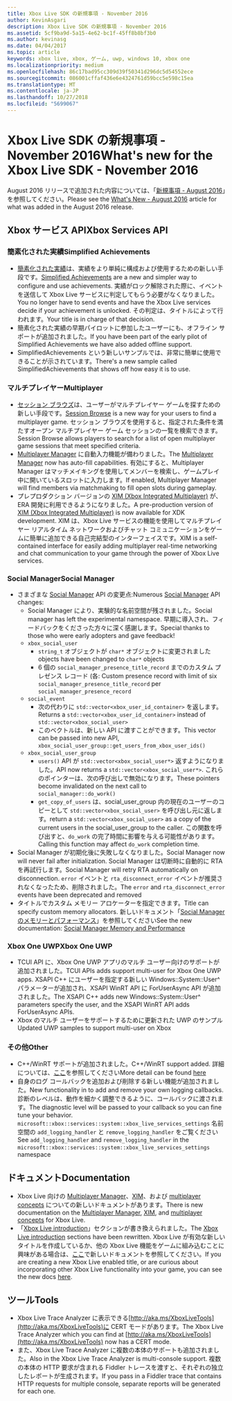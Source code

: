 ```yaml
---
title: Xbox Live SDK の新規事項 - November 2016
author: KevinAsgari
description: Xbox Live SDK の新規事項 - November 2016
ms.assetid: 5cf9ba9d-5a15-4e62-bc1f-45ff8b8bf3b0
ms.author: kevinasg
ms.date: 04/04/2017
ms.topic: article
keywords: xbox live, xbox, ゲーム, uwp, windows 10, xbox one
ms.localizationpriority: medium
ms.openlocfilehash: 86c17bad95cc309d39f50341d296dc5d54552ece
ms.sourcegitcommit: 086001cffaf436e6e4324761d59bcc5e598c15ea
ms.translationtype: MT
ms.contentlocale: ja-JP
ms.lasthandoff: 10/27/2018
ms.locfileid: "5699067"
---
```

# <a name="whats-new-for-the-xbox-live-sdk---november-2016"></a><span data-ttu-id="77a04-104">Xbox Live SDK の新規事項 - November 2016</span><span class="sxs-lookup"><span data-stu-id="77a04-104">What's new for the Xbox Live SDK - November 2016</span></span>

<span data-ttu-id="77a04-105">August 2016 リリースで追加された内容については、「[新規事項 - August 2016](1608-whats-new.md)」を参照してください。</span><span class="sxs-lookup"><span data-stu-id="77a04-105">Please see the [What's New - August 2016](1608-whats-new.md) article for what was added in the August 2016 release.</span></span>

## <a name="xbox-services-api"></a><span data-ttu-id="77a04-106">Xbox サービス API</span><span class="sxs-lookup"><span data-stu-id="77a04-106">Xbox Services API</span></span>

### <a name="simplified-achievements"></a><span data-ttu-id="77a04-107">簡素化された実績</span><span class="sxs-lookup"><span data-stu-id="77a04-107">Simplified Achievements</span></span>

* <span data-ttu-id="77a04-108">[簡素化された実績](../achievements-2017/simplified-achievements.md)は、実績をより単純に構成および使用するための新しい手段です。</span><span class="sxs-lookup"><span data-stu-id="77a04-108">[Simplified Achievements](../achievements-2017/simplified-achievements.md) are a new and simpler way to configure and use achievements.</span></span>  <span data-ttu-id="77a04-109">実績がロック解除された際に、イベントを送信して Xbox Live サービスに判定してもらう必要がなくなりました。</span><span class="sxs-lookup"><span data-stu-id="77a04-109">You no longer have to send events and have the Xbox Live services decide if your achievement is unlocked.</span></span>  <span data-ttu-id="77a04-110">その判定は、タイトルによって行われます。</span><span class="sxs-lookup"><span data-stu-id="77a04-110">Your title is in charge of that decision.</span></span>
* <span data-ttu-id="77a04-111">簡素化された実績の早期パイロットに参加したユーザーにも、オフライン サポートが追加されました。</span><span class="sxs-lookup"><span data-stu-id="77a04-111">If you have been part of the early pilot of Simplified Achievements we have also added offline support.</span></span>
* <span data-ttu-id="77a04-112">SimplifiedAchievements という新しいサンプルでは、非常に簡単に使用できることが示されています。</span><span class="sxs-lookup"><span data-stu-id="77a04-112">There's a new sample called SimplifiedAchievements that shows off how easy it is to use.</span></span>

### <a name="multiplayer"></a><span data-ttu-id="77a04-113">マルチプレイヤー</span><span class="sxs-lookup"><span data-stu-id="77a04-113">Multiplayer</span></span>

* <span data-ttu-id="77a04-114">[セッション ブラウズ](../multiplayer/session-browse.md)は、ユーザーがマルチプレイヤー ゲームを探すための新しい手段です。</span><span class="sxs-lookup"><span data-stu-id="77a04-114">[Session Browse](../multiplayer/session-browse.md) is a new way for your users to find a multiplayer game.</span></span>  <span data-ttu-id="77a04-115">セッション ブラウズを使用すると、指定された条件を満たすオープン マルチプレイヤー ゲーム セッションの一覧を検索できます。</span><span class="sxs-lookup"><span data-stu-id="77a04-115">Session Browse allows players to search for a list of open multiplayer game sessions that meet specified criteria.</span></span>
* <span data-ttu-id="77a04-116">[Multiplayer Manager](../multiplayer/multiplayer-manager.md) に自動入力機能が備わりました。</span><span class="sxs-lookup"><span data-stu-id="77a04-116">The [Multiplayer Manager](../multiplayer/multiplayer-manager.md) now has auto-fill capabilities.</span></span>  <span data-ttu-id="77a04-117">有効にすると、Multiplayer Manager はマッチメイキングを使用してメンバーを検索し、ゲームプレイ中に開いているスロットに入力します。</span><span class="sxs-lookup"><span data-stu-id="77a04-117">If enabled, Multiplayer Manager will find members via matchmaking to fill open slots during gameplay.</span></span>
* <span data-ttu-id="77a04-118">プレプロダクション バージョンの [XIM (Xbox Integrated Multiplayer)](../multiplayer/xbox-integrated-multiplayer.md) が、ERA 開発に利用できるようになりました。</span><span class="sxs-lookup"><span data-stu-id="77a04-118">A pre-production version of [XIM (Xbox Integrated Multiplayer)](../multiplayer/xbox-integrated-multiplayer.md) is now available for XDK development.</span></span>  <span data-ttu-id="77a04-119">XIM は、Xbox Live サービスの機能を使用してマルチプレイヤー リアルタイム ネットワークおよびチャット コミュニケーションをゲームに簡単に追加できる自己完結型のインターフェイスです。</span><span class="sxs-lookup"><span data-stu-id="77a04-119">XIM is a self-contained interface for easily adding multiplayer real-time networking and chat communication to your game through the power of Xbox Live services.</span></span>

### <a name="social-manager"></a><span data-ttu-id="77a04-120">Social Manager</span><span class="sxs-lookup"><span data-stu-id="77a04-120">Social Manager</span></span>

* <span data-ttu-id="77a04-121">さまざまな [Social Manager](../social-platform/intro-to-social-manager.md) API の変更点:</span><span class="sxs-lookup"><span data-stu-id="77a04-121">Numerous [Social Manager](../social-platform/intro-to-social-manager.md) API changes:</span></span>
    * <span data-ttu-id="77a04-122">Social Manager により、実験的な名前空間が残されました。</span><span class="sxs-lookup"><span data-stu-id="77a04-122">Social manager has left the experimental namespace.</span></span> <span data-ttu-id="77a04-123">早期に導入され、フィードバックをくださった方々に深く感謝します。</span><span class="sxs-lookup"><span data-stu-id="77a04-123">Special thanks to those who were early adopters and gave feedback!</span></span>
    * `xbox_social_user`
        * `string_t` <span data-ttu-id="77a04-124">オブジェクトが `char*` オブジェクトに変更されました</span><span class="sxs-lookup"><span data-stu-id="77a04-124">objects have been changed to `char*` objects</span></span>
        * <span data-ttu-id="77a04-125">6 個の `social_manager_presence_title_record` までのカスタム プレゼンス レコード (各: </span><span class="sxs-lookup"><span data-stu-id="77a04-125">Custom presence record with limit of six `social_manager_presence_title_record` per</span></span> `social_manager_presence_record`
    * `social_event`
        * <span data-ttu-id="77a04-126">次の代わりに `std::vector<xbox_user_id_container>` を返します。</span><span class="sxs-lookup"><span data-stu-id="77a04-126">Returns a `std::vector<xbox_user_id_container>` instead of</span></span> `std::vector<xbox_social_user>`
        * <span data-ttu-id="77a04-127">このベクトルは、新しい API に渡すことができます。</span><span class="sxs-lookup"><span data-stu-id="77a04-127">This vector can be passed into new API,</span></span> `xbox_social_user_group::get_users_from_xbox_user_ids()`
    * `xbox_social_user_group`
        * `users()` <span data-ttu-id="77a04-128">API が `std::vector<xbox_social_user*>` 返すようになりました。</span><span class="sxs-lookup"><span data-stu-id="77a04-128">API now returns a `std::vector<xbox_social_user*>`.</span></span> <span data-ttu-id="77a04-129">これらのポインターは、次の呼び出しで無効になります。</span><span class="sxs-lookup"><span data-stu-id="77a04-129">These pointers become invalidated on the next call to</span></span> `social_manager::do_work()`
        * `get_copy_of_users` <span data-ttu-id="77a04-130">は、social_user_group 内の現在のユーザーのコピーとして `std::vector<xbox_social_user>` を呼び出し元に返します。</span><span class="sxs-lookup"><span data-stu-id="77a04-130">return a `std::vector<xbox_social_user>` as a copy of the current users in the social_user_group to the caller.</span></span> <span data-ttu-id="77a04-131">この関数を呼び出すと、`do_work` の完了時間に影響を与える可能性があります。</span><span class="sxs-lookup"><span data-stu-id="77a04-131">Calling this function may affect `do_work` completion time.</span></span>
* <span data-ttu-id="77a04-132">Social Manager が初期化後に失敗しなくなりました。</span><span class="sxs-lookup"><span data-stu-id="77a04-132">Social Manager now will never fail after initialization.</span></span> <span data-ttu-id="77a04-133">Social Manager は切断時に自動的に RTA を再試行します。</span><span class="sxs-lookup"><span data-stu-id="77a04-133">Social Manager will retry RTA automatically on disconnection.</span></span> <span data-ttu-id="77a04-134">`error` イベントと `rta_disconnect_error` イベントが推奨されなくなったため、削除されました。</span><span class="sxs-lookup"><span data-stu-id="77a04-134">The `error` and `rta_disconnect_error` events have been deprecated and removed</span></span>
* <span data-ttu-id="77a04-135">タイトルでカスタム メモリー アロケーターを指定できます。</span><span class="sxs-lookup"><span data-stu-id="77a04-135">Title can specify custom memory allocators.</span></span> <span data-ttu-id="77a04-136">新しいドキュメント「[Social Manager のメモリーとパフォーマンス](../social-platform/social-manager-memory-and-performance-overview.md)」を参照してください</span><span class="sxs-lookup"><span data-stu-id="77a04-136">See the new documentation: [Social Manager Memory and Performance](../social-platform/social-manager-memory-and-performance-overview.md)</span></span>

### <a name="xbox-one-uwp"></a><span data-ttu-id="77a04-137">Xbox One UWP</span><span class="sxs-lookup"><span data-stu-id="77a04-137">Xbox One UWP</span></span>
* <span data-ttu-id="77a04-138">TCUI API に、Xbox One UWP アプリのマルチ ユーザー向けのサポートが追加されました。</span><span class="sxs-lookup"><span data-stu-id="77a04-138">TCUI APIs adds support multi-user for Xbox One UWP apps.</span></span>  <span data-ttu-id="77a04-139">XSAPI C++ にユーザーを指定する新しい Windows::System::User^ パラメーターが追加され、XSAPI WinRT API に ForUserAsync API が追加されました。</span><span class="sxs-lookup"><span data-stu-id="77a04-139">The XSAPI C++ adds new Windows::System::User^ parameters specify the user, and the XSAPI WinRT API adds ForUserAsync APIs.</span></span>
* <span data-ttu-id="77a04-140">Xbox のマルチ ユーザーをサポートするために更新された UWP のサンプル</span><span class="sxs-lookup"><span data-stu-id="77a04-140">Updated UWP samples to support multi-user on Xbox</span></span>

### <a name="other"></a><span data-ttu-id="77a04-141">その他</span><span class="sxs-lookup"><span data-stu-id="77a04-141">Other</span></span>

* <span data-ttu-id="77a04-142">C++/WinRT サポートが追加されました。</span><span class="sxs-lookup"><span data-stu-id="77a04-142">C++/WinRT support added.</span></span>   <span data-ttu-id="77a04-143">詳細については、[ここ](../introduction-to-xbox-live-apis.md)を参照してください</span><span class="sxs-lookup"><span data-stu-id="77a04-143">More detail can be found [here](../introduction-to-xbox-live-apis.md)</span></span>
* <span data-ttu-id="77a04-144">自身のログ コールバックを追加および削除する新しい機能が追加されました。</span><span class="sxs-lookup"><span data-stu-id="77a04-144">New functionality in to add and remove your own logging callbacks.</span></span>  <span data-ttu-id="77a04-145">診断のレベルは、動作を細かく調整できるように、コールバックに渡されます。</span><span class="sxs-lookup"><span data-stu-id="77a04-145">The diagnostic level will be passed to your callback so you can fine tune your behavior.</span></span>  <span data-ttu-id="77a04-146">`microsoft::xbox::services::system::xbox_live_services_settings` 名前空間の `add_logging_handler` と `remove_logging_handler` をご覧ください</span><span class="sxs-lookup"><span data-stu-id="77a04-146">See `add_logging_handler` and `remove_logging_handler` in the `microsoft::xbox::services::system::xbox_live_services_settings` namespace</span></span>

## <a name="documentation"></a><span data-ttu-id="77a04-147">ドキュメント</span><span class="sxs-lookup"><span data-stu-id="77a04-147">Documentation</span></span>
* <span data-ttu-id="77a04-148">Xbox Live 向けの [Multiplayer Manager](../multiplayer/multiplayer-manager.md)、[XIM](../multiplayer/xbox-integrated-multiplayer.md)、および [multiplayer concepts](../multiplayer/multiplayer-concepts.md) についての新しいドキュメントがあります。</span><span class="sxs-lookup"><span data-stu-id="77a04-148">There is new documentation on the [Multiplayer Manager](../multiplayer/multiplayer-manager.md), [XIM](../multiplayer/xbox-integrated-multiplayer.md), and [multiplayer concepts](../multiplayer/multiplayer-concepts.md) for Xbox Live.</span></span>
* <span data-ttu-id="77a04-149">「[Xbox Live introduction](../get-started-with-partner/get-started-with-xbox-live-partner.md)」セクションが書き換えられました。</span><span class="sxs-lookup"><span data-stu-id="77a04-149">The [Xbox Live introduction](../get-started-with-partner/get-started-with-xbox-live-partner.md) sections have been rewritten.</span></span>  <span data-ttu-id="77a04-150">Xbox Live が有効な新しいタイトルを作成しているか、他の Xbox Live 機能をゲームに組み込むことに興味がある場合は、[ここ](../get-started-with-partner/get-started-with-xbox-live-partner.md)で新しいドキュメントを参照してください。</span><span class="sxs-lookup"><span data-stu-id="77a04-150">If you are creating a new Xbox Live enabled title, or are curious about incorporating other Xbox Live functionality into your game, you can see the new docs [here](../get-started-with-partner/get-started-with-xbox-live-partner.md).</span></span>

## <a name="tools"></a><span data-ttu-id="77a04-151">ツール</span><span class="sxs-lookup"><span data-stu-id="77a04-151">Tools</span></span>
* <span data-ttu-id="77a04-152">Xbox Live Trace Analyzer に表示できる[http://aka.ms/XboxLiveTools](http://aka.ms/XboxLiveTools)に CERT モードがあります。</span><span class="sxs-lookup"><span data-stu-id="77a04-152">The Xbox Live Trace Analyzer which you can find at [http://aka.ms/XboxLiveTools](http://aka.ms/XboxLiveTools) now has a CERT mode.</span></span>  
* <span data-ttu-id="77a04-153">また、Xbox Live Trace Analyzer に複数の本体のサポートも追加されました。</span><span class="sxs-lookup"><span data-stu-id="77a04-153">Also in the Xbox Live Trace Analyzer is multi-console support.</span></span>  <span data-ttu-id="77a04-154">複数の本体の HTTP 要求が含まれる Fiddler トレースを渡すと、それぞれの独立したレポートが生成されます。</span><span class="sxs-lookup"><span data-stu-id="77a04-154">If you pass in a Fiddler trace that contains HTTP requests for multiple console, separate reports will be generated for each one.</span></span>
